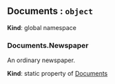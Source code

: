 <a name="Documents"></a>
## Documents : `object`
**Kind**: global namespace


<a name="Documents.Newspaper"></a>
### Documents.Newspaper
An ordinary newspaper.

**Kind**: static property of [Documents](#Documents)


